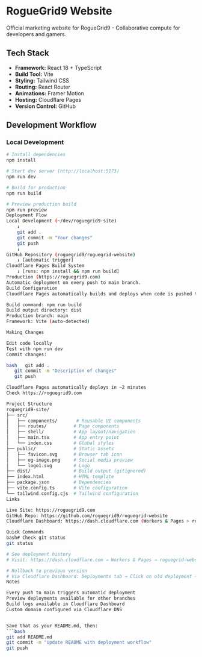 # RogueGrid9 Website

Official marketing website for RogueGrid9 - Collaborative compute for developers and gamers.

## Tech Stack

- **Framework:** React 18 + TypeScript
- **Build Tool:** Vite
- **Styling:** Tailwind CSS
- **Routing:** React Router
- **Animations:** Framer Motion
- **Hosting:** Cloudflare Pages
- **Version Control:** GitHub

## Development Workflow

### Local Development
```bash
# Install dependencies
npm install

# Start dev server (http://localhost:5173)
npm run dev

# Build for production
npm run build

# Preview production build
npm run preview
Deployment Flow
Local Development (~/dev/roguegrid9-site)
    ↓
    git add .
    git commit -m "Your changes"
    git push
    ↓
GitHub Repository (roguegrid9/roguegrid-website)
    ↓ [automatic trigger]
Cloudflare Pages Build System
    ↓ [runs: npm install && npm run build]
Production (https://roguegrid9.com)
Automatic deployment on every push to main branch.
Build Configuration
Cloudflare Pages automatically builds and deploys when code is pushed to GitHub:

Build command: npm run build
Build output directory: dist
Production branch: main
Framework: Vite (auto-detected)

Making Changes

Edit code locally
Test with npm run dev
Commit changes:

bash   git add .
   git commit -m "Description of changes"
   git push

Cloudflare Pages automatically deploys in ~2 minutes
Check https://roguegrid9.com

Project Structure
roguegrid9-site/
├── src/
│   ├── components/       # Reusable UI components
│   ├── routes/          # Page components
│   ├── shell/           # App layout/navigation
│   ├── main.tsx         # App entry point
│   └── index.css        # Global styles
├── public/              # Static assets
│   ├── favicon.svg      # Browser tab icon
│   ├── og-image.png     # Social media preview
│   └── logo1.svg        # Logo
├── dist/                # Build output (gitignored)
├── index.html           # HTML template
├── package.json         # Dependencies
├── vite.config.ts       # Vite configuration
└── tailwind.config.cjs  # Tailwind configuration
Links

Live Site: https://roguegrid9.com
GitHub Repo: https://github.com/roguegrid9/roguegrid-website
Cloudflare Dashboard: https://dash.cloudflare.com (Workers & Pages > roguegrid-website)

Quick Commands
bash# Check git status
git status

# See deployment history
# Visit: https://dash.cloudflare.com → Workers & Pages → roguegrid-website → Deployments

# Rollback to previous version
# Via Cloudflare Dashboard: Deployments tab → Click on old deployment → "Rollback to this deployment"
Notes

Every push to main triggers automatic deployment
Preview deployments available for other branches
Build logs available in Cloudflare Dashboard
Custom domain configured via Cloudflare DNS


Save that as your README.md, then:
```bash
git add README.md
git commit -m "Update README with deployment workflow"
git push
